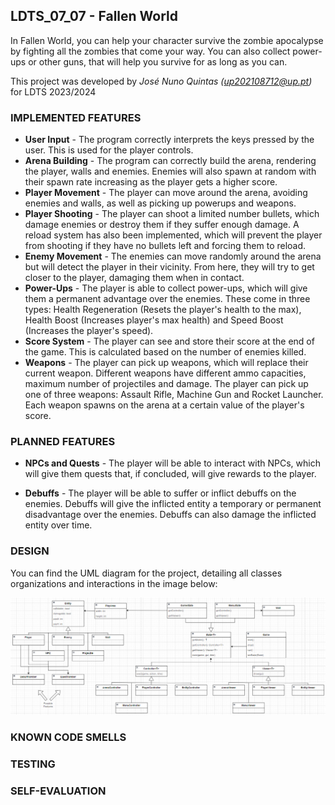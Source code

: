 ## LDTS_07_07 - Fallen World

In Fallen World, you can help your character survive the zombie apocalypse by fighting all the zombies that 
come your way. You can also collect power-ups or other guns, that will help you survive for as long as you can.

This project was developed by *José Nuno Quintas (up202108712@up.pt)* for LDTS 2023/2024

### IMPLEMENTED FEATURES

- **User Input** - The program correctly interprets the keys pressed by the user. This is used for the player controls.
- **Arena Building** - The program can correctly build the arena, rendering the player, walls and enemies. Enemies will also spawn at random with their spawn rate increasing as the player gets a higher score.
- **Player Movement** - The player can move around the arena, avoiding enemies and walls, as well as picking up powerups and weapons.
- **Player Shooting** - The player can shoot a limited number bullets, which damage enemies or destroy them if they suffer enough damage. A reload system has also been implemented, which will prevent the player from shooting if they have no bullets left and forcing them to reload.
- **Enemy Movement** - The enemies can move randomly around the arena but will detect the player in their vicinity. From here, they will try to get closer to the player, damaging them when in contact.
- **Power-Ups** - The player is able to collect power-ups, which will give them a permanent advantage over the enemies. These come in three types: Health Regeneration (Resets the player's health to the max), Health Boost (Increases player's max health) and Speed Boost (Increases the player's speed).
- **Score System** - The player can see and store their score at the end of the game. This is calculated based on the number of enemies killed.
- **Weapons** - The player can pick up weapons, which will replace their current weapon. Different weapons have different ammo capacities, maximum number of projectiles and damage. The player can pick up one of three weapons: Assault Rifle, Machine Gun and Rocket Launcher. Each weapon spawns on the arena at a certain value of the player's score.

### PLANNED FEATURES

- **NPCs and Quests** - The player will be able to interact with NPCs, which will give them quests that, if concluded, will give rewards to the player.

- **Debuffs** - The player will be able to suffer or inflict debuffs on the enemies. Debuffs will give the inflicted entity a temporary or permanent disadvantage over the enemies. Debuffs can also damage the inflicted entity over time.

### DESIGN

You can find the UML diagram for the project, detailing all classes organizations and interactions in the image below:

![here](imgs/Screenshot_LDTS.png)

### KNOWN CODE SMELLS

### TESTING

### SELF-EVALUATION
